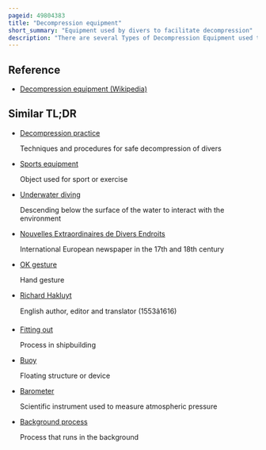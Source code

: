 ```yaml
---
pageid: 49804383
title: "Decompression equipment"
short_summary: "Equipment used by divers to facilitate decompression"
description: "There are several Types of Decompression Equipment used to help Divers decompress this is the Process required to allow Divers to return safely to the Surface after Spending Time Underwater at higher Ambient Pressures."
---
```


## Reference

- [Decompression equipment (Wikipedia)](https://en.wikipedia.org/?curid=49804383)

## Similar TL;DR

- [Decompression practice](/tldr/en/decompression-practice)

  Techniques and procedures for safe decompression of divers

- [Sports equipment](/tldr/en/sports-equipment)

  Object used for sport or exercise

- [Underwater diving](/tldr/en/underwater-diving)

  Descending below the surface of the water to interact with the environment

- [Nouvelles Extraordinaires de Divers Endroits](/tldr/en/nouvelles-extraordinaires-de-divers-endroits)

  International European newspaper in the 17th and 18th century

- [OK gesture](/tldr/en/ok-gesture)

  Hand gesture

- [Richard Hakluyt](/tldr/en/richard-hakluyt)

  English author, editor and translator (1553â1616)

- [Fitting out](/tldr/en/fitting-out)

  Process in shipbuilding

- [Buoy](/tldr/en/buoy)

  Floating structure or device

- [Barometer](/tldr/en/barometer)

  Scientific instrument used to measure atmospheric pressure

- [Background process](/tldr/en/background-process)

  Process that runs in the background
